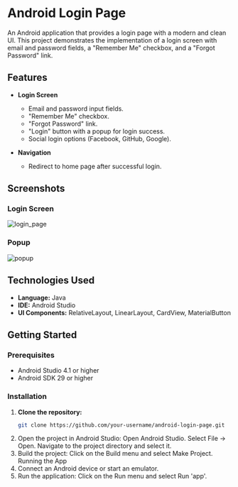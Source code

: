 # Android Login Page

An Android application that provides a login page with a modern and clean UI. This project demonstrates the implementation of a login screen with email and password fields, a "Remember Me" checkbox, and a "Forgot Password" link.

## Features

- **Login Screen**
  - Email and password input fields.
  - "Remember Me" checkbox.
  - "Forgot Password" link.
  - "Login" button with a popup for login success.
  - Social login options (Facebook, GitHub, Google).

- **Navigation**
  - Redirect to home page after successful login.

## Screenshots

### Login Screen
![login_page](https://github.com/tanyazedi/Android-Studio-Login-Page-/assets/134306392/65c4e0f7-e53a-4d98-929e-e8216c5867ad)
### Popup
![popup](https://github.com/tanyazedi/Android-Studio-Login-Page-/assets/134306392/4a9ed335-9b68-4095-abeb-fca17d6e6937)




## Technologies Used

- **Language:** Java
- **IDE:** Android Studio
- **UI Components:** RelativeLayout, LinearLayout, CardView, MaterialButton

## Getting Started

### Prerequisites

- Android Studio 4.1 or higher
- Android SDK 29 or higher

### Installation

1. **Clone the repository:**
   ```sh
   git clone https://github.com/your-username/android-login-page.git
2. Open the project in Android Studio:
   Open Android Studio.
   Select File -> Open.
   Navigate to the project directory and select it.
3. Build the project:
   Click on the Build menu and select Make Project.
Running the App
1. Connect an Android device or start an emulator.
2. Run the application:
   Click on the Run menu and select Run 'app'.
